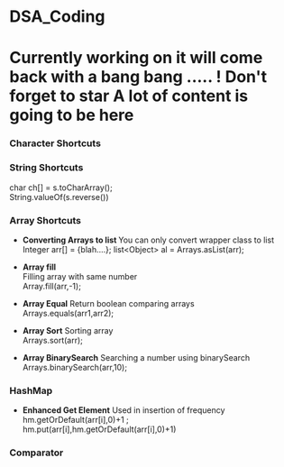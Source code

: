 # DSA_Coding

# Currently working on it will come back with a bang bang ..... ! Don't forget to star  A lot of content is going to be here 
### Character Shortcuts


### String Shortcuts
<!-- s is consider as String -->
char ch[] = s.toCharArray();  
String.valueOf(s.reverse())


### Array Shortcuts
- <strong> Converting Arrays to list </strong>
You can only convert wrapper class to list
Integer arr[] = {blah....};
list\<Object> al = Arrays.asList(arr);

- <b>Array fill</b>  
Filling array with same number  
Array.fill(arr,-1); 
- <b>Array Equal</b> 
Return boolean comparing arrays  
Arrays.equals(arr1,arr2); 
- <b>Array Sort</b> 
Sorting array  
Arrays.sort(arr);  
- <b>Array BinarySearch</b>
Searching a number using binarySearch  
Arrays.binarySearch(arr,10);


### HashMap
- <b>Enhanced Get Element</b>
Used in insertion of frequency    
hm.getOrDefault(arr[i],0)+1 ;   
hm.put(arr[i],hm.getOrDefault(arr[i],0)+1)  
### Comparator 
 <!-- Mainly used in sorting object inside data  -->
